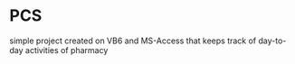 # PCS
simple project created on VB6 and MS-Access that keeps track of day-to-day activities of pharmacy
